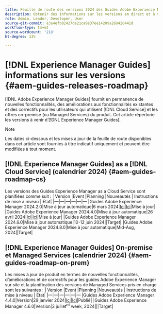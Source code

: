 ```yaml
---
title: Feuille de route des versions 2024 des Guides Adobe Experience Manager
description: Obtenir des informations sur les versions en direct et à venir des Guides Adobe Experience Manager sur site et des Guides Adobe Experience Manager as a Cloud Service
role: Admin, Leader, Developer, User
source-git-commit: e3a4efb82427de21ca9e37ee14209a268428441d
workflow-type: tm+mt
source-wordcount: '218'
ht-degree: 13%

---
```


# [!DNL Experience Manager Guides] informations sur les versions {#aem-guides-releases-roadmap}

[!DNL Adobe Experience Manager Guides] fournit en permanence de nouvelles fonctionnalités, des améliorations aux fonctionnalités existantes et des correctifs pour les utilisateurs qui utilisent [!DNL Cloud Service] et les offres on-premise (ou Managed Services) du produit. Cet article répertorie les versions à venir d’[!DNL Experience Manager Guides].

>[!NOTE]
>
>Les dates ci-dessous et les mises à jour de la feuille de route disponibles dans cet article sont fournies à titre indicatif uniquement et peuvent être modifiées à tout moment.

## [!DNL Experience Manager Guides] as a [!DNL Cloud Service] (calendrier 2024) {#aem-guides-roadmap-cs}

Les versions des Guides Experience Manager as a Cloud Service sont planifiées comme suit : | Version |Event |Planning |Nouveautés | Instructions de mise à niveau | État| |—|—|—|—|—|— |Guides Adobe Experience Manager 2024.2.0|Mise à jour automatique|6 mars 2024|[Ici](whats-new-2024-2-0.md)|[Ici](upgrade-instructions-2024-2-0.md)|Mise à jour| |Guides Adobe Experience Manager 2024.4.0|Mise à jour automatique|26 avril 2024|[Ici](whats-new-2024-04-0.md)|[Ici](upgrade-instructions-2024-04-0.md)|Mise à jour| |Guides Adobe Experience Manager 2024.6.0|Mise à jour automatique|10-12 juin 2024||Target| |Guides Adobe Experience Manager 2024.8.0|Mise à jour automatique|Mid-Aug, 2024||Target|

## [!DNL Experience Manager Guides] On-premise et Managed Services (calendrier 2024) {#aem-guides-roadmap-on-prem}

Les mises à jour de produit en termes de nouvelles fonctionnalités, d’améliorations et de correctifs pour les guides Adobe Experience Manager sur site et la planification des versions de Managed Services pris en charge sont les suivantes : | Version |Event |Planning |Nouveautés | Instructions de mise à niveau | État| |—|—|—|—|—|— |Guides Adobe Experience Manager 4.4.0|Version|29 janvier 2024|[Ici](whats-new-4-4.md)|[Ici](upgrade-instructions-4-4.md)|Publié| |Guides Adobe Experience Manager 4.6.0|Version|3 juillet<sup>rd</sup> week, 2024|||Target|



